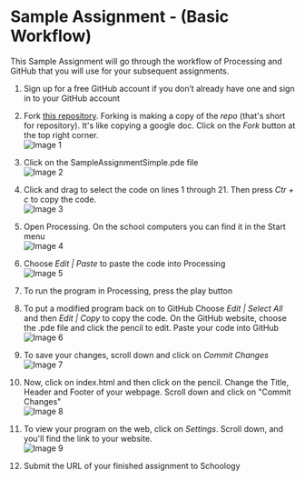 Sample Assignment - (Basic Workflow)
=================

This Sample Assignment will go through the workflow of Processing and GitHub that you will use for your subsequent assignments. 

1. Sign up for a free GitHub account if you don’t already have one and sign in to your GitHub account

3. Fork [this repository](https://GitHub.com/deadalias/SampleAssignmentSimple). Forking is making a copy of the *repo* (that's short for repository). It's like copying a google doc. Click on the *Fork* button at the top right corner.  
![Image 1](/images/SampleAssignmentSimple1.PNG)

4. Click on the SampleAssignmentSimple.pde file  
![Image 2](/images/SampleAssignmentSimple2.PNG)

5. Click and drag to select the code on lines 1 through 21. Then press *Ctr + c* to copy the code.  
![Image 3](/images/SampleAssignmentSimple3.PNG)

6. Open Processing. On the school computers you can find it in the Start menu  
![Image 4](/images/SampleAssignmentSimple4.PNG) 

6. Choose *Edit | Paste* to paste the code into Processing  
![Image 5](/images/SampleAssignmentSimple5.PNG) 

7. To run the program in Processing, press the play button

8. To put a modified program back on to GitHub Choose *Edit | Select All* and then *Edit | Copy* to copy the code. On the GitHub website, choose the .pde file and click the pencil to edit. Paste your code into GitHub  
![Image 6](/images/SampleAssignmentSimple6.png) 

9. To save your changes, scroll down and click on *Commit Changes*  
![Image 7](/images/SampleAssignmentSimple7.PNG)

9. Now, click on index.html and then click on the pencil. Change the Title, Header and Footer of your webpage.  Scroll down and click on "Commit Changes"  
![Image 8](/images/SampleAssignmentSimple8.png)

10. To view your program on the web, click on *Settings*. Scroll down, and you'll find the link to your website.  
![Image 9](/images/SampleAssignmentSimple9.PNG)

18. Submit the URL of your finished assignment to Schoology
